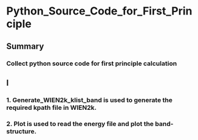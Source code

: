 # Python_Source_Code_for_First_Principle
## Summary
### Collect python source code for first principle calculation
## I
### 1. Generate_WIEN2k_klist_band is used to generate the required kpath file in WIEN2k.
### 2. Plot is used to read the energy file and plot the band-structure.
